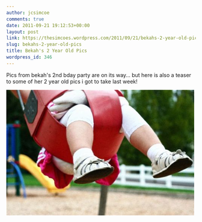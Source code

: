 ```yaml
---
author: jcsimcoe
comments: true
date: 2011-09-21 19:12:53+00:00
layout: post
link: https://thesimcoes.wordpress.com/2011/09/21/bekahs-2-year-old-pics/
slug: bekahs-2-year-old-pics
title: Bekah's 2 Year Old Pics
wordpress_id: 346
---
```


Pics from bekah's 2nd bday party are on its way… but here is also a teaser to some of her 2 year old pics i got to take last week!




![](/public/assets/tumblr_lrvzzowTBv1qb8l8q.jpg)
